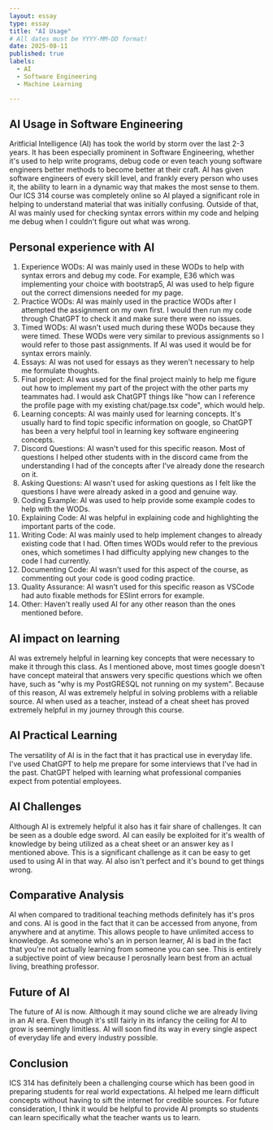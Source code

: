 ```yaml
---
layout: essay
type: essay
title: "AI Usage"
# All dates must be YYYY-MM-DD format!
date: 2025-08-11
published: true
labels:
  - AI
  - Software Engineering
  - Machine Learning

---
```


## AI Usage in Software Engineering

Aritficial Intelligence (AI) has took the world by storm over the last 2-3 years. It has been especially prominent in Software Engineering, whether it's used to help write programs, debug code or even teach young software engineers better methods to become better at their craft. AI has given software engineers of every skill level, and frankly every person who uses it, the ability to learn in a dynamic way that makes the most sense to them. Our ICS 314 course was completely online so AI played a significant role in helping to understand material that was initially confusing. Outside of that, AI was mainly used for checking syntax errors within my code and helping me debug when I couldn't figure out what was wrong.

## Personal experience with AI

1. Experience WODs: AI was mainly used in these WODs to help with syntax errors and debug my code. For example, E36 which was implementing your choice with bootstrap5, AI was used to help figure out the correct dimensions needed for my page.
2. Practice WODs: AI was mainly used in the practice WODs after I attempted the assignment on my own first. I would then run my code through ChatGPT to check it and make sure there were no issues.
3. Timed WODs: AI wasn't used much during these WODs because they were timed. These WODs were very similar to previous assignments so I would refer to those past assignments. If AI was used it would be for syntax errors mainly.
4. Essays: AI was not used for essays as they weren't necessary to help me formulate thoughts.
5. Final project: AI was used for the final project mainly to help me figure out how to implement my part of the project with the other parts my teammates had. I would ask ChatGPT things like "how can I reference the profile page with my existing chat/page.tsx code", which would help.
6. Learning concepts: AI was mainly used for learning concepts. It's usually hard to find topic specific information on google, so ChatGPT has been a very helpful tool in learning key software engineering concepts.
7. Discord Questions: AI wasn't used for this specific reason. Most of questions I helped other students with in the discord came from the understanding I had of the concepts after I've already done the research on it.
8. Asking Questions: AI wasn't used for asking questions as I felt like the questions I have were already asked in a good and genuine way.
9. Coding Example: AI was used to help provide some example codes to help with the WODs.
10. Explaining Code: AI was helpful in explaining code and highlighting the important parts of the code.
11. Writing Code: AI was mainly used to help implement changes to already existing code that I had. Often times WODs would refer to the previous ones, which sometimes I had difficulty applying new changes to the code I had currently.
12. Documenting Code: AI wasn't used for this aspect of the course, as commenting out your code is good coding practice.
13. Quality Assurance: AI wasn't used for this specific reason as VSCode had auto fixable methods for ESlint errors for example.
14. Other: Haven't really used AI for any other reason than the ones mentioned before.

## AI impact on learning

AI was extremely helpful in learning key concepts that were necessary to make it through this class. As I mentioned above, most times google doesn't have concept  mateiral that answers very specific questions which we often have, such as "why is my PostGRESQL not running on my system". Because of this reason, AI was extremely helpful in solving problems with a reliable source. AI when used as a teacher, instead of a cheat sheet has proved extremely helpful in my journey through this course.

## AI Practical Learning

The versatility of AI is in the fact that it has practical use in everyday life. I've used ChatGPT to help me prepare for some interviews that I've had in the past. ChatGPT helped with learning what professional companies expect from potential employees.

## AI Challenges 

Although AI is extremely helpful it also has it fair share of challenges. It can be seen as a double edge sword. AI can easily be exploited for it's wealth of knowledge by being utilized as a cheat sheet or an answer key as I mentioned above. This is a significant challenge as it can be easy to get used to using AI in that way. AI also isn't perfect and it's bound to get things wrong.

## Comparative Analysis

AI when compared to traditional teaching methods definitely has it's pros and cons. AI is good in the fact that it can be accessed from anyone, from anywhere and at anytime. This allows people to have unlimited access to knowledge. As someone who's an in person learner, AI is bad in the fact that you're not actually learning from someone you can see. This is entirely a subjective point of view because I perosnally learn best from an actual living, breathing professor.

## Future of AI

The future of AI is now. Although it may sound cliche we are already living in an AI era. Even though it's still fairly in its infancy the ceiling for AI to grow is seemingly limitless. AI will soon find its way in every single aspect of everyday life and every industry possible. 

## Conclusion

ICS 314 has definitely been a challenging course which has been good in preparing students for real world expectations. AI helped me learn difficult concepts without having to sift the internet for credible sources. For future consideration, I think it would be helpful to provide AI prompts so students can learn specifically what the teacher wants us to learn. 
